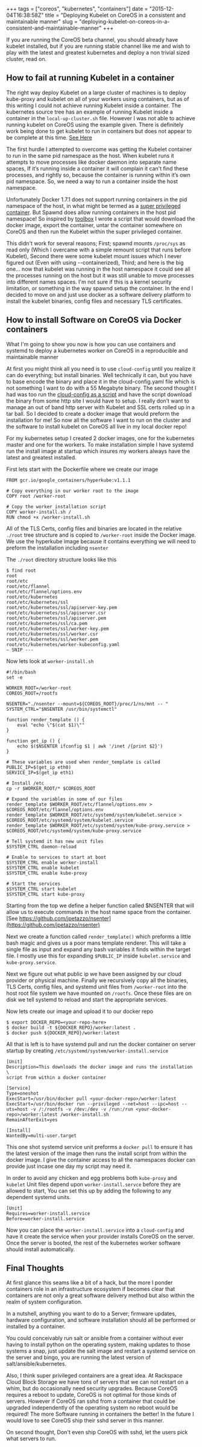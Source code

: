 +++
tags = ["coreos", "kubernetes", "containers"]
date = "2015-12-04T16:38:58Z"
title = "Deploying Kubelet on CoreOS in a consistent and maintainable manner"
slug = "deploying-kubelet-on-coreos-in-a-consistent-and-maintainable-manner"
+++

If you are running the CoreOS beta channel, you should already have kubelet
installed, but if you are running stable channel like me and wish to play
with the latest and greatest kubernetes and deploy a non trivial sized cluster,
read on.
<!--more-->

## How to fail at running Kubelet in a container

The right way deploy Kubelet on a large cluster of machines is to deploy
kube-proxy and kubelet on all of your workers using containers, but as of this
writing I could not achieve running Kubelet inside a container. The kubernetes
source tree has an example of running Kubelet inside a container in the ```local-up-cluster.sh``` file.  However I was not able to achieve running kubelet on CoreOS using the example given. There is definitely work being done
to get kubelet to run in containers but does not appear to be complete at this
time. [See Here](https://github.com/kubernetes/kubernetes/pull/6936)

The first hurdle I attempted to overcome was getting the Kubelet container to
run in the same pid namespace as the host. When kubelet runs it attempts to
move processes like docker daemon into separate name spaces, If it’s running
inside a container it will complain it can't find these processes, and rightly
so, because the container is running within it’s own pid namespace. So, we need
a way to run a container inside the host namespace.

Unfortunately Docker 1.7.1 does not support running containers in the pid
namespace of the host, in what might be termed as a [super privileged container](http://developerblog.redhat.com/2014/11/06/introducing-a-super-privileged-container-concept/).
But Spawnd does allow running containers in the host pid namespace! So inspired
by [toolbox](https://github.com/coreos/toolbox/blob/master/toolbox) I wrote a script
that would download the docker image, export the container, untar the container
somewhere on CoreOS and then run the Kubelet within the super privileged
container.

This didn't work for several reasons; First; spawnd mounts ```/proc/sys``` as
read only (Which I overcame with a simple remount script that runs before
Kubelet), Second there were some kubelet mount issues which I never figured out
(Even with using --containerized), Third; and here is the big one... now that
kubelet was running in the host namespace it could see all the processes
running on the host but it was still unable to move processes into different
names spaces. I'm not sure if this is a kernel security limitation, or
something in the way spawnd setup the container.  In the end I decided to move
on and just use docker as a software delivery platform to install the kubelet
binaries, config files and necessary TLS certificates.

## How to install Software on CoreOS via Docker containers

What I'm going to show you now is how you can use containers and systemd to deploy a
kubernetes worker on CoreOS in a reproducible and maintainable manner

At first you might think all you need is to use ```cloud-config``` until you
realize it can do everything; but install binaries. Well technically it can,
but you have to base encode the binary and place it in the cloud-config.yaml
file which is not something I want to do with a 55 Megabyte binary. The second
thought I had was too run the [cloud-config as a script](https://github.com/coreos/coreos-cloudinit#executing-a-script) and have
the script download the binary from some http site I would have to setup. I
really don’t want to manage an out of band http server with Kubelet and SSL
certs rolled up in a tar ball. So I decided to create a docker image that would
preform the installation for me! So now all the software I want to run on the
cluster and the software to install kubelet on CoreOS all live in my
local docker repo!

For my kubernetes setup I created 2 docker images, one for the kubernetes
master and one for the workers. To make installation simple I have systemd run
the install image at startup which insures my workers always have the latest
and greatest installed.

First lets start with the Dockerfile where we create our image
```
FROM gcr.io/google_containers/hyperkube:v1.1.1

# Copy everything in our worker root to the image
COPY root /worker-root

# Copy the worker installation script
COPY worker-install.sh /
RUN chmod +x /worker-install.sh
```
All of the TLS Certs, config files and binaries are located in the relative ```./root``` tree structure and is copied to ```/worker-root``` inside the
Docker image. We use the hyperkube image because it contains everything we will
need to preform the installation including ```nsenter```

The ```./root``` directory structure looks like this
```
$ find root
root
root/etc
root/etc/flannel
root/etc/flannel/options.env
root/etc/kubernetes
root/etc/kubernetes/ssl
root/etc/kubernetes/ssl/apiserver-key.pem
root/etc/kubernetes/ssl/apiserver.csr
root/etc/kubernetes/ssl/apiserver.pem
root/etc/kubernetes/ssl/ca.pem
root/etc/kubernetes/ssl/worker-key.pem
root/etc/kubernetes/ssl/worker.csr
root/etc/kubernetes/ssl/worker.pem
root/etc/kubernetes/worker-kubeconfig.yaml
— SNIP ---
```
Now lets look at ```worker-install.sh```

```
#!/bin/bash
set -e

WORKER_ROOT=/worker-root
COREOS_ROOT=/rootfs

NSENTER="./nsenter --mount=${COREOS_ROOT}/proc/1/ns/mnt -- "
SYSTEM_CTRL="$NSENTER /usr/bin/systemctl"

function render_template () {
    eval "echo \"$(cat $1)\""
}

function get_ip () {
    echo $($NSENTER ifconfig $1 | awk '/inet /{print $2}')
}

# These variables are used when render_template is called
PUBLIC_IP=$(get_ip eth0)
SERVICE_IP=$(get_ip eth1)

# Install /etc
cp -r $WORKER_ROOT/* $COREOS_ROOT

# Expand the variables in some of our files
render_template $WORKER_ROOT/etc/flannel/options.env > $COREOS_ROOT/etc/flannel/options.env
render_template $WORKER_ROOT/etc/systemd/system/kubelet.service > $COREOS_ROOT/etc/systemd/system/kubelet.service
render_template $WORKER_ROOT/etc/systemd/system/kube-proxy.service > $COREOS_ROOT/etc/systemd/system/kube-proxy.service

# Tell systemd it has new unit files
$SYSTEM_CTRL daemon-reload

# Enable to services to start at boot
$SYSTEM_CTRL enable worker-install
$SYSTEM_CTRL enable kubelet
$SYSTEM_CTRL enable kube-proxy

# Start the services
$SYSTEM_CTRL start kubelet
$SYSTEM_CTRL start kube-proxy
```

Starting from the top we define a helper function called $NSENTER that will
allow us to execute commands in the host name space from the container. [See https://github.com/jpetazzo/nsenter](https://github.com/jpetazzo/nsenter)

Next we create a function called ```render_template()``` which preforms a little
bash magic and gives us a poor mans template renderer. This will take a
single file as input and expand any bash variables it finds within the target
file. I mostly use this for expanding ```$PUBLIC_IP``` inside ```kubelet.service```
 and ```kube-proxy.service```.

Next we figure out what public ip we have been assigned by our cloud provider
or physical machine. Finally we recursively copy all the binaries, TLS Certs,
config files, and systemd unit files from ```/worker-root``` into the host root
file system we have mounted on ```/rootfs```.  Once these files are on disk we
tell systemd to reload and start the appropriate services.

Now lets create our image and upload it to our docker repo
```
$ export DOCKER_REPO=<your-repo-here>
$ docker build -t ${DOCKER_REPO}/worker:latest .
$ docker push ${DOCKER_REPO}/worker:latest
```

All that is left is to have systemd pull and run the docker container on server startup by creating ```/etc/systemd/system/worker-install.service```
```
[Unit]
Description=This downloads the docker image and runs the installation \
script from within a docker container

[Service]
Type=oneshot
ExecStart=/usr/bin/docker pull <your-docker-repo>/worker:latest
ExecStart=/usr/bin/docker run --privileged --net=host --ipc=host --uts=host -v /:/rootfs -v /dev:/dev -v /run:/run <your-docker-repo>/worker:latest /worker-install.sh
RemainAfterExit=yes

[Install]
WantedBy=multi-user.target
```
This one shot systemd service unit preforms a ```docker pull``` to ensure it
has the latest version of the image then runs the install script from within
the docker image. I give the container access to all the namespaces docker can
provide just incase one day my script may need it.

In order to avoid any chicken and egg problems both ```kube-proxy``` and ```kubelet```
Unit files depend upon ```worker-install.servce``` before they
are allowed to start, You can set this up by adding the following to any
dependent systemd units.

```
[Unit]
Requires=worker-install.service
Before=worker-install.service
```

Now you can place the ```worker-install.service``` into a ```cloud-config``` and
have it create the service when your provider installs CoreOS on the server.
Once the server is booted, the rest of the kubernetes worker software should
install automatically.

## Final Thoughts

At first glance this seams like a bit of a hack, but the more I ponder
containers role in an infrastructure ecosystem if becomes clear that containers
are not only a great software delivery method but also within the realm of
system configuration.

In a nutshell, anything you want to do to a Server; firmware updates, hardware
configuration, and software installation should all be performed or installed
by a container.

You could conceivably run salt or ansible from a container without ever having
to install python on the operating system, making updates to those systems a
snap, just update the salt image and restart a systemd service on the server and
bingo, you are running the latest version of salt/ansible/kubernetes. 

Also, I think super privileged containers are a great idea. At Rackspace Cloud Block Storage 
we have tons of servers that we can not restart on a whim, but do occasionally
need security upgrades. Because CoreOS requires a reboot to update, CoreOS is
not optimal for those kinds of servers. However if CoreOS ran sshd from a
container that could be upgraded independently of the operating system no
reboot would be required!  The more Software running in containers the better!
In the future I would love to see CoreOS ship their sshd server in this manner.

On second thought, Don't even ship CoreOS with sshd, let the users pick what servers to run.

